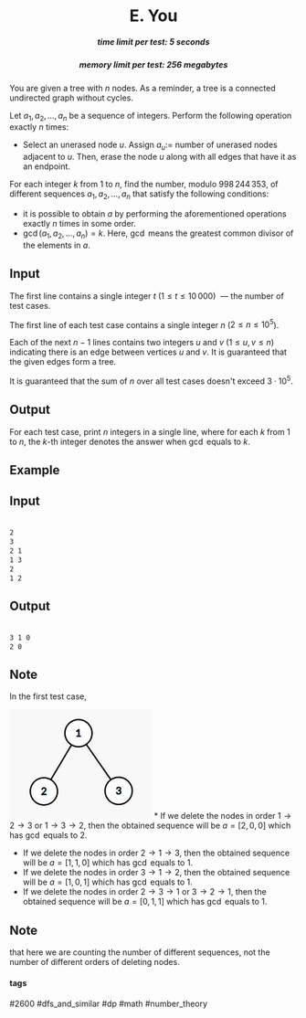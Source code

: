 <h1 style='text-align: center;'> E. You</h1>

<h5 style='text-align: center;'>time limit per test: 5 seconds</h5>
<h5 style='text-align: center;'>memory limit per test: 256 megabytes</h5>

You are given a tree with $n$ nodes. As a reminder, a tree is a connected undirected graph without cycles.

Let $a_1, a_2, \ldots, a_n$ be a sequence of integers. Perform the following operation exactly $n$ times: 

* Select an unerased node $u$. Assign $a_u :=$ number of unerased nodes adjacent to $u$. Then, erase the node $u$ along with all edges that have it as an endpoint.

For each integer $k$ from $1$ to $n$, find the number, modulo $998\,244\,353$, of different sequences $a_1, a_2, \ldots, a_n$ that satisfy the following conditions:

* it is possible to obtain $a$ by performing the aforementioned operations exactly $n$ times in some order.
* $\operatorname{gcd}(a_1, a_2, \ldots, a_n) = k$. Here, $\operatorname{gcd}$ means the greatest common divisor of the elements in $a$.
## Input

The first line contains a single integer $t$ ($1 \le t \le 10\,000$)  — the number of test cases.

The first line of each test case contains a single integer $n$ ($2 \le n \le 10^5$).

Each of the next $n - 1$ lines contains two integers $u$ and $v$ ($1 \le u, v \le n$) indicating there is an edge between vertices $u$ and $v$. It is guaranteed that the given edges form a tree.

It is guaranteed that the sum of $n$ over all test cases doesn't exceed $3 \cdot 10^5$.

## Output

For each test case, print $n$ integers in a single line, where for each $k$ from $1$ to $n$, the $k$-th integer denotes the answer when $\operatorname{gcd}$ equals to $k$.

## Example

## Input


```

2
3
2 1
1 3
2
1 2

```
## Output


```

3 1 0
2 0

```
## Note

In the first test case, 

 ![](images/ea30edaf24bcf174de47be04738ec47ddcb84374.png) * If we delete the nodes in order $1 \rightarrow 2 \rightarrow 3$ or $1 \rightarrow 3 \rightarrow 2$, then the obtained sequence will be $a = [2, 0, 0]$ which has $\operatorname{gcd}$ equals to $2$.
* If we delete the nodes in order $2 \rightarrow 1 \rightarrow 3$, then the obtained sequence will be $a = [1, 1, 0]$ which has $\operatorname{gcd}$ equals to $1$.
* If we delete the nodes in order $3 \rightarrow 1 \rightarrow 2$, then the obtained sequence will be $a = [1, 0, 1]$ which has $\operatorname{gcd}$ equals to $1$.
* If we delete the nodes in order $2 \rightarrow 3 \rightarrow 1$ or $3 \rightarrow 2 \rightarrow 1$, then the obtained sequence will be $a = [0, 1, 1]$ which has $\operatorname{gcd}$ equals to $1$.

## Note

 that here we are counting the number of different sequences, not the number of different orders of deleting nodes.



#### tags 

#2600 #dfs_and_similar #dp #math #number_theory 